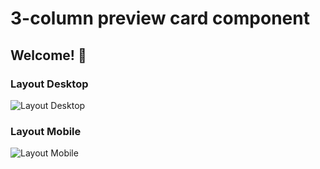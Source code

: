 # 3-column preview card component

## Welcome! 👋
### Layout Desktop

![Layout Desktop](./images/layoutDesktop.png.jpg)

### Layout Mobile

![Layout Mobile](./images/layoutMobile.png.jpg)



